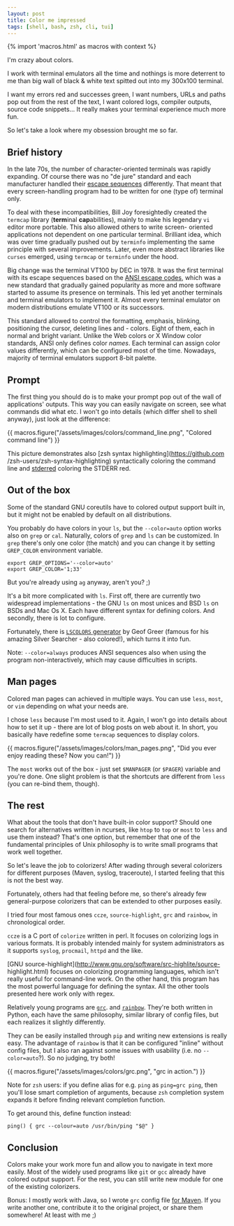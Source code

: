```yaml
---
layout: post
title: Color me impressed
tags: [shell, bash, zsh, cli, tui]
---
```

{% import 'macros.html' as macros with context %}

I'm crazy about colors.

I work with terminal emulators all the time and nothings is more deterrent to
me than big wall of black & white text spitted out into my 300x100 terminal.

I want my errors red and successes green, I want numbers, URLs and paths pop
out from the rest of the text, I want colored logs, compiler outputs, source
code snippets... It really makes your terminal experience much more fun.

So let's take a look where my obsession brought me so far.

## Brief history

In the late 70s, the number of character-oriented terminals was rapidly
expanding. Of course there was no "de jure" standard and each manufacturer
handled their [escape sequences](http://en.wikipedia.org/wiki/Escape_sequence)
differently. That meant that every screen-handling program had to be written
for one (type of) terminal only.

To deal with these incompatibilities, Bill Joy foresightedly created the
`termcap` library (**term**inal **cap**abilities), mainly to make his
legendary `vi` editor more portable. This also allowed others to write screen-
oriented applications not dependent on one particular terminal. Brilliant
idea, which was over time gradually pushed out by `terminfo` implementing the
same principle with several improvements. Later, even more abstract libraries
like `curses` emerged, using `termcap` or `terminfo` under the hood.

Big change was the terminal VT100 by DEC in 1978. It was the first terminal
with its escape sequences based on the [ANSI escape
codes](https://en.wikipedia.org/wiki/ANSI_escape_code), which was a new
standard that gradually gained popularity as more and more software started to
assume its presence on terminals. This led yet another terminals and terminal
emulators to implement it. Almost every terminal emulator on modern
distributions emulate VT100 or its successors.

This standard allowed to control the formatting, emphasis, blinking,
positioning the cursor, deleting lines and - colors. Eight of them, each in
normal and bright variant. Unlike the Web colors or X Window color standards,
ANSI only defines color _names_. Each terminal can assign color values
differently, which can be configured most of the time. Nowadays, majority of
terminal emulators support 8-bit palette.

## Prompt

The first thing you should do is to make your prompt pop out of the wall of
applications' outputs. This way you can easily navigate on screen, see what
commands did what etc. I won't go into details (which differ shell to shell
anyway), just look at the difference:

{{ macros.figure("/assets/images/colors/command_line.png", "Colored command line") }}

This picture demonstrates also [zsh syntax highlighting](https://github.com
/zsh-users/zsh-syntax-highlighting) syntactically coloring the command line
and [stderred](https://github.com/sickill/stderred) coloring the STDERR red.

## Out of the box

Some of the standard GNU coreutils have to colored output support built in,
but it might not be enabled by default on all distributions.

You probably do have colors in your `ls`, but the `--color=auto` option works
also on `grep` or `cal`. Naturally, colors of `grep` and `ls` can be
customized. In `grep` there's only one color (the match) and you can change it
by setting `GREP_COLOR` environment variable.


    export GREP_OPTIONS='--color=auto'
    export GREP_COLOR='1;33'


But you're already using `ag` anyway, aren't you? ;)

It's a bit more complicated with `ls`. First off, there are currently two
widespread implementations - the GNU `ls` on most unices and BSD `ls` on BSDs
and Mac Os X. Each have different syntax for defining colors. And secondly,
there is lot to configure.

Fortunately, there is [`LSCOLORS` generator](http://geoff.greer.fm/lscolors/)
by Geof Greer (famous for his amazing Silver Searcher - also colored!), which
turns it into fun.

Note: `--color=always` produces ANSI sequences also when using the program
non-interactively, which may cause difficulties in scripts.

## Man pages

Colored man pages can achieved in multiple ways. You can use `less`, `most`,
or `vim` depending on what your needs are.

I chose `less` because I'm most used to it. Again, I won't go into details
about how to set it up - there are lot of blog posts on web about it. In
short, you basically have redefine some `termcap` sequences to display colors.

{{ macros.figure("/assets/images/colors/man_pages.png", "Did you ever enjoy reading these? Now you can!") }}

The `most` works out of the box - just set `$MANPAGER` (or `$PAGER`) variable
and you're done. One slight problem is that the shortcuts are different from
`less` (you can re-bind them, though).

## The rest

What about the tools that don't have built-in color support? Should one search
for alternatives written in ncurses, like `htop` to `top` or `most` to `less`
and use them instead? That's one option, but remember that one of the
fundamental principles of Unix philosophy is to write small programs that work
well together.

So let's leave the job to colorizers! After wading through several colorizers
for different purposes (Maven, syslog, traceroute), I started feeling that
this is not the best way.

Fortunately, others had that feeling before me, so there's already few
general-purpose colorizers that can be extended to other purposes easily.

I tried four most famous ones `ccze`, `source-highlight`, `grc` and `rainbow`,
in chronological order.

`ccze` is a C port of `colorize` written in perl. It focuses on colorizing
logs in various formats. It is probably intended mainly for system
administrators as it supports `syslog`, `procmail`, `httpd` and the like.

[GNU source-highlight](http://www.gnu.org/software/src-highlite/source-
highlight.html) focuses on colorizing programming languages, which isn't
really useful for command-line work. On the other hand, this program has the
most powerful language for defining the syntax. All the other tools presented
here work only with regex.

Relatively young programs are
[`grc`](http://kassiopeia.juls.savba.sk/~garabik/software/grc.html). and
[`rainbow`](https://github.com/nicoulaj/rainbow). They're both written in
Python, each have the same philosophy, similar library of config files, but
each realizes it slightly differently.

They can be easily installed through `pip` and writing new extensions is
really easy. The advantage of `rainbow` is that it can be configured "inline"
without config files, but I also ran against some issues with usability (i.e.
no `--color=auto`?). So no judging, try both!

{{ macros.figure("/assets/images/colors/grc.png", "grc in action.") }}

Note for `zsh` users: if you define alias for e.g. `ping` as `ping=grc ping`,
then you'll lose smart completion of arguments, because `zsh` completion
system expands it before finding relevant completion function.

To get around this, define function instead:


    ping() { grc --colour=auto /usr/bin/ping "$@" }


## Conclusion

Colors make your work more fun and allow you to navigate in text more easily.
Most of the widely used programs like `git` or `gcc` already have colored
output support. For the rest, you can still write new module for one of the
existing colorizers.

Bonus: I mostly work with Java, so I wrote `grc` config file [for
Maven](https://gist.github.com/RobSis/50af3d3ef8e747a0bd18). If you write
another one, contribute it to the original project, or share them somewhere!
At least with me ;)
